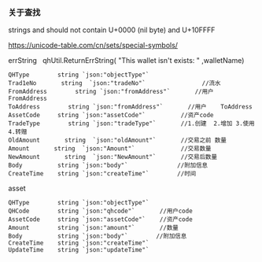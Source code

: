 ### 关于查找
strings and should not contain U+0000 (nil byte) and U+10FFFF

https://unicode-table.com/cn/sets/special-symbols/







errString   qhUtil.ReturnErrString( "This wallet isn't exists: " ,walletName)


	QHType        string `json:"objectType"`
	Trad1eNo       string  `json:"tradeNo"`                //流水
	FromAddress        string `json:"fromAddress"`       //用户  FromAddress
	ToAddress        string `json:"fromAddress"`       //用户    ToAddress
	AssetCode     string `json:"assetCode"`          //资产code
	TradeType        string `json:"tradeType"`       //1.创建  2.增加 3.使用 4.转赠
	OldAmount       string  `json:"oldAmount"`       //交易之前 数量
	Amount       string  `json:"Amount"`             //交易数量
	NewAmount       string  `json:"NewAmount"`       //交易后数量
	Body          string `json:"body"`              //附加信息
	CreateTime    string `json:"createTime"`        //时间



asset 

	QHType        string `json:"objectType"`
	QHCode        string `json:"qhcode"`       //用户code
	AssetCode     string `json:"assetCode"`    //资产code
	Amount        string `json:"amount"`       //数量
	Body          string `json:"body"`        //附加信息
	CreateTime    string `json:"createTime"`
	UpdateTime    string `json:"updateTime"`
